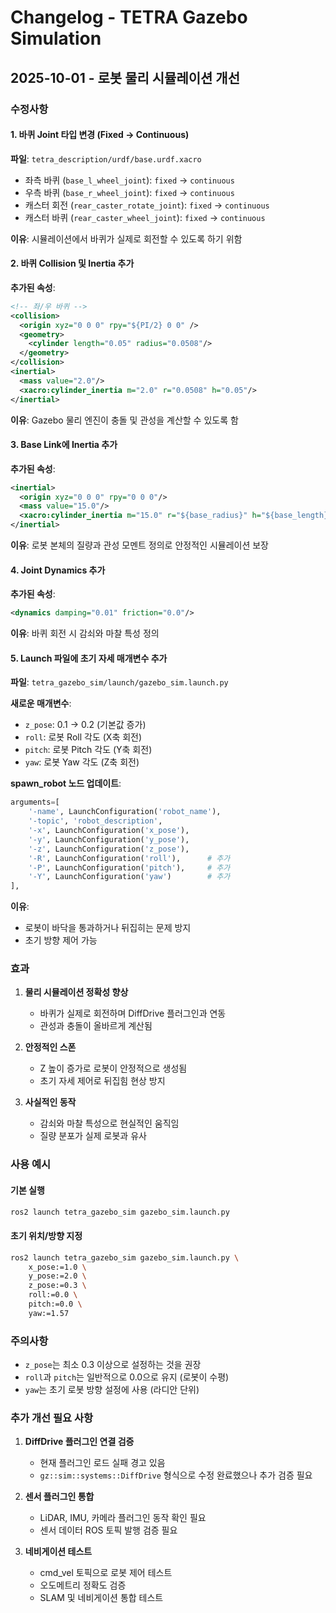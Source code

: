 # Changelog - TETRA Gazebo Simulation

## 2025-10-01 - 로봇 물리 시뮬레이션 개선

### 수정사항

#### 1. 바퀴 Joint 타입 변경 (Fixed → Continuous)
**파일**: `tetra_description/urdf/base.urdf.xacro`

- 좌측 바퀴 (`base_l_wheel_joint`): `fixed` → `continuous`
- 우측 바퀴 (`base_r_wheel_joint`): `fixed` → `continuous`
- 캐스터 회전 (`rear_caster_rotate_joint`): `fixed` → `continuous`
- 캐스터 바퀴 (`rear_caster_wheel_joint`): `fixed` → `continuous`

**이유**: 시뮬레이션에서 바퀴가 실제로 회전할 수 있도록 하기 위함

#### 2. 바퀴 Collision 및 Inertia 추가
**추가된 속성**:
```xml
<!-- 좌/우 바퀴 -->
<collision>
  <origin xyz="0 0 0" rpy="${PI/2} 0 0" />
  <geometry>
    <cylinder length="0.05" radius="0.0508"/>
  </geometry>
</collision>
<inertial>
  <mass value="2.0"/>
  <xacro:cylinder_inertia m="2.0" r="0.0508" h="0.05"/>
</inertial>
```

**이유**: Gazebo 물리 엔진이 충돌 및 관성을 계산할 수 있도록 함

#### 3. Base Link에 Inertia 추가
**추가된 속성**:
```xml
<inertial>
  <origin xyz="0 0 0" rpy="0 0 0"/>
  <mass value="15.0"/>
  <xacro:cylinder_inertia m="15.0" r="${base_radius}" h="${base_length}"/>
</inertial>
```

**이유**: 로봇 본체의 질량과 관성 모멘트 정의로 안정적인 시뮬레이션 보장

#### 4. Joint Dynamics 추가
**추가된 속성**:
```xml
<dynamics damping="0.01" friction="0.0"/>
```

**이유**: 바퀴 회전 시 감쇠와 마찰 특성 정의

#### 5. Launch 파일에 초기 자세 매개변수 추가
**파일**: `tetra_gazebo_sim/launch/gazebo_sim.launch.py`

**새로운 매개변수**:
- `z_pose`: 0.1 → 0.2 (기본값 증가)
- `roll`: 로봇 Roll 각도 (X축 회전)
- `pitch`: 로봇 Pitch 각도 (Y축 회전)
- `yaw`: 로봇 Yaw 각도 (Z축 회전)

**spawn_robot 노드 업데이트**:
```python
arguments=[
    '-name', LaunchConfiguration('robot_name'),
    '-topic', 'robot_description',
    '-x', LaunchConfiguration('x_pose'),
    '-y', LaunchConfiguration('y_pose'),
    '-z', LaunchConfiguration('z_pose'),
    '-R', LaunchConfiguration('roll'),      # 추가
    '-P', LaunchConfiguration('pitch'),     # 추가
    '-Y', LaunchConfiguration('yaw')        # 추가
],
```

**이유**: 
- 로봇이 바닥을 통과하거나 뒤집히는 문제 방지
- 초기 방향 제어 가능

### 효과

1. **물리 시뮬레이션 정확성 향상**
   - 바퀴가 실제로 회전하며 DiffDrive 플러그인과 연동
   - 관성과 충돌이 올바르게 계산됨

2. **안정적인 스폰**
   - Z 높이 증가로 로봇이 안정적으로 생성됨
   - 초기 자세 제어로 뒤집힘 현상 방지

3. **사실적인 동작**
   - 감쇠와 마찰 특성으로 현실적인 움직임
   - 질량 분포가 실제 로봇과 유사

### 사용 예시

#### 기본 실행
```bash
ros2 launch tetra_gazebo_sim gazebo_sim.launch.py
```

#### 초기 위치/방향 지정
```bash
ros2 launch tetra_gazebo_sim gazebo_sim.launch.py \
    x_pose:=1.0 \
    y_pose:=2.0 \
    z_pose:=0.3 \
    roll:=0.0 \
    pitch:=0.0 \
    yaw:=1.57
```

### 주의사항

- `z_pose`는 최소 0.3 이상으로 설정하는 것을 권장
- `roll`과 `pitch`는 일반적으로 0.0으로 유지 (로봇이 수평)
- `yaw`는 초기 로봇 방향 설정에 사용 (라디안 단위)

### 추가 개선 필요 사항

1. **DiffDrive 플러그인 연결 검증**
   - 현재 플러그인 로드 실패 경고 있음
   - `gz::sim::systems::DiffDrive` 형식으로 수정 완료했으나 추가 검증 필요

2. **센서 플러그인 통합**
   - LiDAR, IMU, 카메라 플러그인 동작 확인 필요
   - 센서 데이터 ROS 토픽 발행 검증 필요

3. **네비게이션 테스트**
   - cmd_vel 토픽으로 로봇 제어 테스트
   - 오도메트리 정확도 검증
   - SLAM 및 네비게이션 통합 테스트
